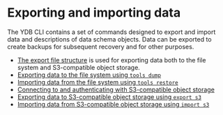 # Exporting and importing data

The YDB CLI contains a set of commands designed to export and import data and descriptions of data schema objects. Data can be exported to create backups for subsequent recovery and for other purposes.

- [The export file structure](../file-structure.md) is used for exporting data both to the file system and S3-compatible object storage.
- [Exporting data to the file system using `tools dump`](../tools-dump.md)
- [Importing data from the file system using `tools restore`](../tools-restore.md)
- [Connecting to and authenticating with S3-compatible object storage](../auth-s3.md)
- [Exporting data to S3-compatible object storage using `export s3`](../export-s3.md)
- [Importing data from S3-compatible object storage using `import s3`](../import-s3.md)
